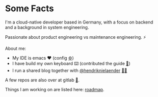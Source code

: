 # Some Facts

I'm a cloud-native developer based in Germany, with a focus on backend and a background in system engineering.

Passionate about product engineering vs maintenance engineering. ⚡️

About me:
- My IDE is emacs ❤️ (config [⚙️](https://github.com/flyck/.emacs.d))
- I have build my own keyboard ⌨️ (contributed the guide [📗](https://github.com/adereth/dactyl-keyboard/tree/master/guide))
- I run a shared blog together with [@hendriknielaender](https://github.com/hendriknielaender) [🤜🤛](https://double-trouble.dev/)

A few repos are also over at gitlab [🦊](https://gitlab.com/flyck).

Things I am working on are listed here: [roadmap](https://github.com/users/flyck/projects/2).
